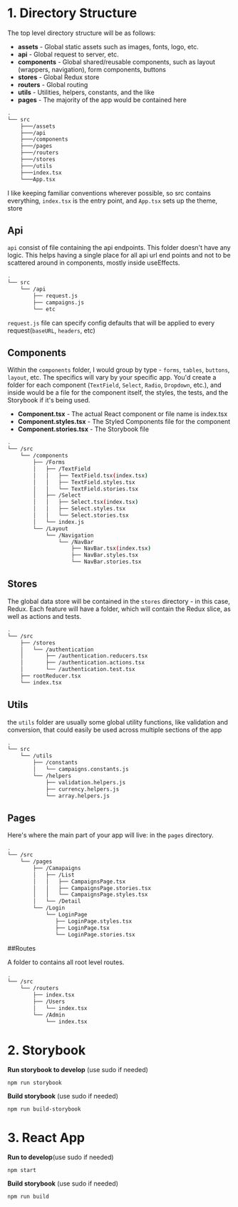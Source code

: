 
# 1. Directory Structure

The top level directory structure will be as follows:
* **assets** - Global static assets such as images, fonts, logo, etc.
* **api** - Global request to server, etc.
* **components** - Global shared/reusable components, such as layout (wrappers, navigation), form components, buttons
* **stores** - Global Redux store
* **routers** - Global routing
* **utils** - Utilities, helpers, constants, and the like
* **pages** - The majority of the app would be contained here

```bash
.
└── src
    ├───/assets
    ├───/api
    ├───/components
    ├───/pages
    ├───/routers
    ├───/stores
    ├───/utils
    ├───index.tsx
    └───App.tsx

```

I like keeping familiar conventions wherever possible, so src contains everything, `index.tsx` is the entry point, and `App.tsx` sets up the theme, store

## Api

 `api` consist of file containing the api endpoints. This folder doesn't have any logic. This helps having a single place for all api url end points and not to be scattered around in components, mostly inside useEffects.
 
```bash
.
└── src
    └── /api
        ├── request.js
        ├── campaigns.js
        └── etc

```
`request.js` file can specify config defaults that will be applied to every request(`baseURL`, `headers`, etc)
## Components

Within the `components` folder, I would group by type - `forms`, `tables`, `buttons`, `layout`, etc. The specifics will vary by your specific app.
You'd create a folder for each component (`TextField`, `Select`, `Radio`, `Dropdown`, etc.), and inside would be a file for the component itself, the styles, the tests, and the Storybook if it's being used.
* **Component.tsx** - The actual React component or file name is index.tsx
* **Component.styles.tsx** - The Styled Components file for the component
* **Component.stories.tsx** - The Storybook file

```bash
.
└── /src
    └── /components
        ├── /Forms
        │   ├── /TextField
        │   │   ├── TextField.tsx(index.tsx)
        │   │   ├── TextField.styles.tsx
        │   │   └── TextField.stories.tsx
        │   ├── /Select
        │   │   ├── Select.tsx(index.tsx)
        │   │   ├── Select.styles.tsx
        │   │   └── Select.stories.tsx
        │   └── index.js
        └── /Layout
            └── /Navigation
                └── /NavBar
                    ├── NavBar.tsx(index.tsx)
                    ├── NavBar.styles.tsx
                    └── NavBar.stories.tsx

```

## Stores

The global data store will be contained in the `stores` directory - in this case, Redux. Each feature will have a folder, which will contain the Redux slice, as well as actions and tests.
```bash
.
└── /src
    ├── /stores
    │   └── /authentication
    │       ├── /authentication.reducers.tsx
    │       ├── /authentication.actions.tsx
    │       └── /authentication.test.tsx
    ├── rootReducer.tsx
    └── index.tsx
```
## Utils

the `utils` folder are usually some global utility functions, like validation and conversion, that could easily be used across multiple sections of the app
```bash
.
└── src
    └── /utils
        ├── /constants
        │   └── campaigns.constants.js
        └── /helpers
            ├── validation.helpers.js
            ├── currency.helpers.js
            └── array.helpers.js

```

## Pages

Here's where the main part of your app will live: in the `pages` directory.
```bash
.
└── /src
    └── /pages
        ├── /Camapaigns
        │   ├── /List
        │   │   ├── CampaignsPage.tsx
        │   │   ├── CampaignsPage.stories.tsx
        │   │   └── CampaignsPage.styles.tsx
        │   └── /Detail
        └── /Login
            └── LoginPage
               ├── LoginPage.styles.tsx
               ├── LoginPage.tsx
               └── LoginPage.stories.tsx

```
##Routes

A folder to contains all root level routes.

```bash
.
└── /src
    └── /routers
        ├── index.tsx
        ├── /Users
        │   └── index.tsx
        └── /Admin
            └── index.tsx

```

# 2. Storybook
**Run storybook to develop** (use sudo if needed)
```angular2html
npm run storybook
```
**Build storybook** (use sudo if needed)
```angular2html
npm run build-storybook
```

# 3. React App

**Run to develop**(use sudo if needed)
```angular2html
npm start
```
**Build storybook** (use sudo if needed)
```angular2html
npm run build
```

